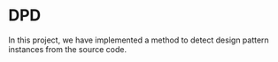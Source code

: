 # DPD
<p>In this project, we have implemented a method to detect design pattern instances from the source code.</p>
